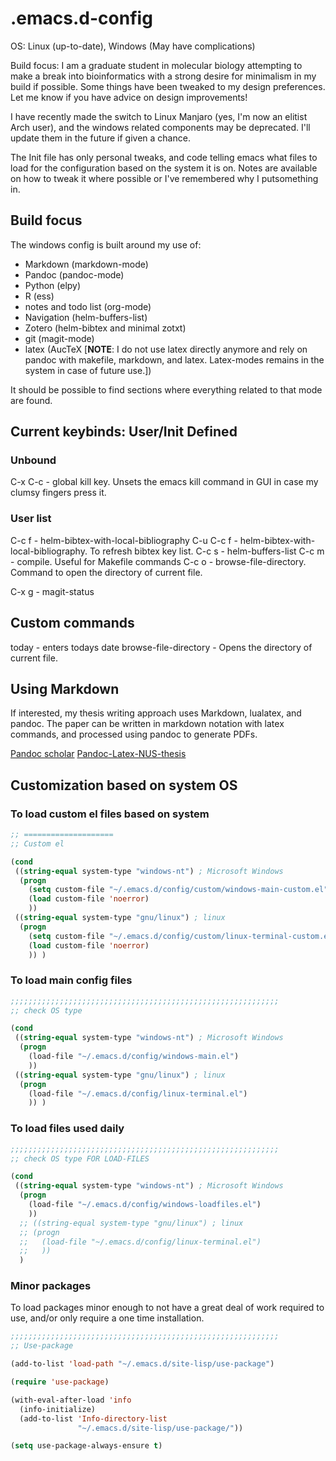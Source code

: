 # .emacs.d-config


OS: Linux (up-to-date), Windows (May have complications)

Build focus:
I am a graduate student in molecular biology attempting to make a break into bioinformatics with a
strong desire for minimalism in my build if possible.  Some things have been tweaked to my design
preferences.  Let me know if you have advice on design improvements!

I have recently made the switch to Linux Manjaro (yes, I'm now an elitist Arch user), and the
windows related components may be deprecated.  I'll update them in the future if given a chance.

The Init file has only personal tweaks, and code telling emacs what files to load for the
configuration based on the system it is on.  Notes are available on how to tweak it where possible
or I've remembered why I putsomething in.



## Build focus

The windows config is built around my use of:
  - Markdown (markdown-mode)
  - Pandoc (pandoc-mode)
  - Python (elpy)
  - R (ess)
  - notes and todo list (org-mode)
  - Navigation (helm-buffers-list)
  - Zotero (helm-bibtex and minimal zotxt)
  - git (magit-mode)
  - latex (AucTeX [**NOTE**: I do not use latex directly anymore and rely on pandoc with makefile,
    markdown, and latex.  Latex-modes remains in the system in case of future use.])

It should be possible to find sections where everything related to that mode are found.



## Current keybinds: User/Init Defined

### Unbound
C-x C-c - global kill key. Unsets the emacs kill command in GUI in case my clumsy fingers press it.

### User list
C-c f - helm-bibtex-with-local-bibliography
C-u C-c f - helm-bibtex-with-local-bibliography.  To refresh bibtex key list.
C-c s - helm-buffers-list
C-c m - compile.  Useful for Makefile commands
C-c o - browse-file-directory.  Command to open the directory of current file.

C-x g - magit-status



## Custom commands

today  -  enters todays date
browse-file-directory  -  Opens the directory of current file.


Using Markdown
--------------

If interested, my thesis writing approach uses Markdown, lualatex, and pandoc.  The paper can be
written in markdown notation with latex commands, and processed using pandoc to generate PDFs.

[Pandoc scholar](https://github.com/pandoc-scholar) 
[Pandoc-Latex-NUS-thesis](https://github.com/SNTagore/Pandoc-Latex-NUS-thesis ) 



## Customization based on system OS

### To load custom el files based on system

``` lisp
;; ====================
;; Custom el

(cond
 ((string-equal system-type "windows-nt") ; Microsoft Windows
  (progn
    (setq custom-file "~/.emacs.d/config/custom/windows-main-custom.el")
    (load custom-file 'noerror)
    ))
 ((string-equal system-type "gnu/linux") ; linux
  (progn
    (setq custom-file "~/.emacs.d/config/custom/linux-terminal-custom.el")
    (load custom-file 'noerror)
    )) )
```



### To load main config files

``` lisp
;;;;;;;;;;;;;;;;;;;;;;;;;;;;;;;;;;;;;;;;;;;;;;;;;;;;;;;;;;;;
;; check OS type

(cond
 ((string-equal system-type "windows-nt") ; Microsoft Windows
  (progn
    (load-file "~/.emacs.d/config/windows-main.el")
    ))
 ((string-equal system-type "gnu/linux") ; linux
  (progn
    (load-file "~/.emacs.d/config/linux-terminal.el")
    )) )
```



### To load files used daily

``` lisp
;;;;;;;;;;;;;;;;;;;;;;;;;;;;;;;;;;;;;;;;;;;;;;;;;;;;;;;;;;;;
;; check OS type FOR LOAD-FILES

(cond
 ((string-equal system-type "windows-nt") ; Microsoft Windows
  (progn
    (load-file "~/.emacs.d/config/windows-loadfiles.el")
    ))
  ;; ((string-equal system-type "gnu/linux") ; linux
  ;; (progn
  ;;   (load-file "~/.emacs.d/config/linux-terminal.el")
  ;;   ))
  )
```



### Minor packages
To load packages minor enough to not have a great deal of work required to use, and/or only require
a one time installation.

``` lisp
;;;;;;;;;;;;;;;;;;;;;;;;;;;;;;;;;;;;;;;;;;;;;;;;;;;;;;;;;;;;
;; Use-package

(add-to-list 'load-path "~/.emacs.d/site-lisp/use-package")

(require 'use-package)

(with-eval-after-load 'info
  (info-initialize)
  (add-to-list 'Info-directory-list
               "~/.emacs.d/site-lisp/use-package/"))

(setq use-package-always-ensure t)
```


